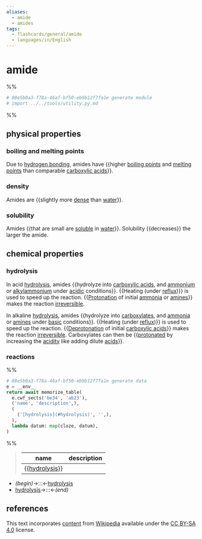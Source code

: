 ```yaml
---
aliases:
  - amide
  - amides
tags:
  - flashcards/general/amide
  - languages/in/English
---
```


# amide

%%

```Python
# 08e5b0a3-f78a-46af-bf50-eb9b12f7fa1e generate module
# import ../../tools/utility.py.md
```

%%

## physical properties

### boiling and melting points

Due to [hydrogen bonding](hydrogen%20bond.md), amides have {{higher [boiling points](boiling%20point.md) and [melting points](melting%20point.md) than comparable [carboxylic acids](carboxylic%20acid.md)}}. <!--SR:!2024-05-13,272,290-->

### density

Amides are {{slightly more [dense](density.md) than [water](water.md)}}. <!--SR:!2024-03-12,158,250-->

### solubility

Amides {{that are small are [soluble](solubility.md) in [water](water.md)}}. Solubility {{decreases}} the larger the amide. <!--SR:!2025-08-26,640,310!2024-05-23,321,330-->

## chemical properties

### hydrolysis

In acid [hydrolysis](hydrolysis.md), amides {{hydrolyze into [carboxylic acids](carboxylic%20acid.md), and [ammonium](ammonium.md) or [alkylammonium](alkylammonium.md) under [acidic](acid.md) conditions}}. {{Heating (under [reflux](reflux.md))}} is used to speed up the reaction. {{[Protonation](protonation.md) of initial [ammonia](ammonia.md) or [amines](amine.md)}} makes the reaction [irreversible](reversible%20reaction.md). <!--SR:!2024-09-05,335,279!2024-01-27,19,319!2024-01-26,18,319-->

In alkaline [hydrolysis](hydrolysis.md), amides {{hydrolyze into [carboxylates](carboxylate.md), and [ammonia](ammonia.md) or [amines](amine.md) under [basic](base%20(chemistry).md) conditions}}. {{Heating (under [reflux](reflux.md))}} is used to speed up the reaction. {{[Deprotonation](deprotonation.md) of initial [carboxylic acids](carboxylic%20acid.md)}} makes the reaction [irreversible](reversible%20reaction.md). Carboxylates can then be {{[protonated](protonation.md) by increasing the [acidity](pH.md) like adding dilute [acids](acid.md)}}. <!--SR:!2025-03-13,434,259!2024-01-25,17,319!2024-01-23,15,319!2024-01-24,16,319-->

### reactions

%%

```Python
# 08e5b0a3-f78a-46af-bf50-eb9b12f7fa1e generate data
e = __env__
return await memorize_table(
  e.cwf_sects('be34', 'ab23'),
  ('name', 'description',),
  (
    ('[hydrolysis](#hydrolysis)', '',),
  ),
  lambda datum: map(cloze, datum),
)
```

%%

<!--08e5b0a3-f78a-46af-bf50-eb9b12f7fa1e generate section="be34"--><!-- The following content is generated at 2023-04-07T00:25:31.854161+08:00. Any edits will be overridden! -->

> | name | description |
> |-|-|
> | {{[hydrolysis](#hydrolysis)}} |  | <!--SR:!2024-07-06,354,339-->

<!--/08e5b0a3-f78a-46af-bf50-eb9b12f7fa1e-->

<!--08e5b0a3-f78a-46af-bf50-eb9b12f7fa1e generate section="ab23"--><!-- The following content is generated at 2024-01-04T20:17:51.379374+08:00. Any edits will be overridden! -->

- _(begin)_→:::←[hydrolysis](#hydrolysis) <!--SR:!2024-01-31,79,279!2024-09-01,384,319-->
- [hydrolysis](#hydrolysis)→:::←_(end)_ <!--SR:!2025-03-08,480,299!2024-07-07,355,343-->

<!--/08e5b0a3-f78a-46af-bf50-eb9b12f7fa1e-->

## references

This text incorporates [content](https://en.wikipedia.org/wiki/amide) from [Wikipedia](Wikipedia.md) available under the [CC BY-SA 4.0](https://creativecommons.org/licenses/by-sa/4.0/) license.
